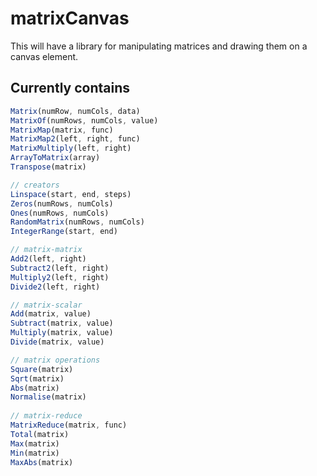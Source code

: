 # matrixCanvas

This will have a library for manipulating matrices and drawing them on a canvas element.

## Currently contains
```javascript
Matrix(numRow, numCols, data)
MatrixOf(numRows, numCols, value)
MatrixMap(matrix, func)
MatrixMap2(left, right, func)
MatrixMultiply(left, right)
ArrayToMatrix(array)
Transpose(matrix)

// creators
Linspace(start, end, steps)
Zeros(numRows, numCols)
Ones(numRows, numCols)
RandomMatrix(numRows, numCols)
IntegerRange(start, end)

// matrix-matrix
Add2(left, right)
Subtract2(left, right)
Multiply2(left, right)
Divide2(left, right)

// matrix-scalar 
Add(matrix, value)
Subtract(matrix, value)
Multiply(matrix, value)
Divide(matrix, value)

// matrix operations
Square(matrix)
Sqrt(matrix)
Abs(matrix)
Normalise(matrix)
  
// matrix-reduce
MatrixReduce(matrix, func)
Total(matrix)
Max(matrix)
Min(matrix)
MaxAbs(matrix)
```